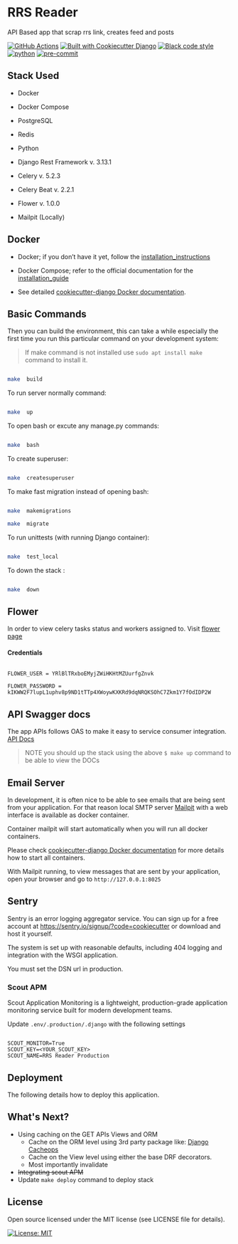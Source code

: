 
# RRS Reader

API Based app that scrap rrs link, creates feed and posts

[![GitHub Actions](https://github.com/mohamedmansor/rrs-reader/actions/workflows/ci.yml/badge.svg?branch=main)](https://github.com/mohamedmansor/rrs-reader/actions?workflow=CI)
 [![Built with Cookiecutter Django](https://img.shields.io/badge/built%20with-Cookiecutter%20Django-ff69b4.svg?logo=cookiecutter)](https://github.com/cookiecutter/cookiecutter-django/) [![Black code style](https://img.shields.io/badge/code%20style-black-000000.svg)](https://github.com/ambv/black) [![python](https://img.shields.io/badge/Python-3.11-3776AB.svg?style=flat&logo=python&logoColor=white)](https://www.python.org) [![pre-commit](https://img.shields.io/badge/pre--commit-enabled-brightgreen?logo=pre-commit&logoColor=white)](https://github.com/pre-commit/pre-commit)

## Stack Used

+ Docker

+ Docker Compose

+ PostgreSQL

+ Redis

+ Python

+ Django Rest Framework v. 3.13.1

+ Celery v. 5.2.3

+ Celery Beat v. 2.2.1

+ Flower v. 1.0.0

+ Mailpit (Locally)

## Docker

+ Docker; if you don’t have it yet, follow the [installation_instructions](https://docs.docker.com/install/#supported-platforms)

+ Docker Compose; refer to the official documentation for the [installation_guide](https://docs.docker.com/compose/install/)

+ See detailed [cookiecutter-django Docker documentation](http://cookiecutter-django.readthedocs.io/en/latest/deployment-with-docker.html).

## Basic Commands

Then you can build the environment, this can take a while especially the first time you run this particular command on your development system:

> If make command is not installed use `sudo apt install make` command to install it.

```bash

make  build

```

To run server normally command:

```bash

make  up

```

To open bash or excute any manage.py commands:

```bash

make  bash

```

To create superuser:

```bash

make  createsuperuser

```

To make fast migration instead of opening bash:

```bash

make  makemigrations

make  migrate

```

To run unittests (with running Django container):

```bash

make  test_local

```

To down the stack :

```bash

make  down

```

## Flower

In order to view celery tasks status and workers assigned to. Visit [flower page](http://0.0.0.0:5555/)

#### Credentials

```

FLOWER_USER = YRlBlTRxboEMyjZWiHKHtMZUurfgZnvk

FLOWER_PASSWORD = kIKWW2F7lupL1uphv8p9ND1tTTp4XWoywKXKRd9dqNRQKSOhC7Zkm1Y7fOdIDP2W

```

## API Swagger docs

The app APIs follows OAS to make it easy to service consumer integration. [API Docs](http://0.0.0.0:8000/api/docs/)
> NOTE you should up the stack using the above `$ make up` command to be able to view the DOCs


## Email Server

In development, it is often nice to be able to see emails that are being sent from your application. For that reason local SMTP server [Mailpit](https://github.com/axllent/mailpit) with a web interface is available as docker container.

Container mailpit will start automatically when you will run all docker containers.

Please check [cookiecutter-django Docker documentation](http://cookiecutter-django.readthedocs.io/en/latest/deployment-with-docker.html) for more details how to start all containers.

With Mailpit running, to view messages that are sent by your application, open your browser and go to `http://127.0.0.1:8025`

## Sentry

Sentry is an error logging aggregator service. You can sign up for a free account at <https://sentry.io/signup/?code=cookiecutter> or download and host it yourself.

The system is set up with reasonable defaults, including 404 logging and integration with the WSGI application.

You must set the DSN url in production.

### Scout APM
Scout Application Monitoring is a lightweight, production-grade application monitoring service built for modern development teams.

Update `.env/.production/.django` with the following settings
```

SCOUT_MONITOR=True
SCOUT_KEY=<YOUR_SCOUT_KEY>
SCOUT_NAME=RRS Reader Production

```

## Deployment

The following details how to deploy this application.

## What's Next?

+ Using caching on the GET APIs Views and ORM
  + Cache on the ORM level using 3rd party package like: [Django Cacheops](https://github.com/Suor/django-cacheops)
  + Cache on the View level using either the base DRF decorators.
  + Most importantly invalidate
+ ~~Integrating scout APM~~
+ Update `make deploy` command to deploy stack

## License

Open source licensed under the MIT license (see LICENSE file for details).

[![License: MIT](https://img.shields.io/badge/License-MIT-yellow.svg)](https://opensource.org/licenses/MIT)
